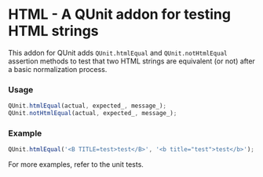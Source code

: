HTML - A QUnit addon for testing HTML strings
================================

This addon for QUnit adds `QUnit.htmlEqual` and `QUnit.notHtmlEqual` assertion methods to test that
two HTML strings are equivalent (or not) after a basic normalization process.

### Usage ###

```js
QUnit.htmlEqual(actual, expected_, message_);
QUnit.notHtmlEqual(actual, expected_, message_);
```

### Example ###

```js
QUnit.htmlEqual('<B TITLE=test>test</B>', '<b title="test">test</b>');
```

For more examples, refer to the unit tests.